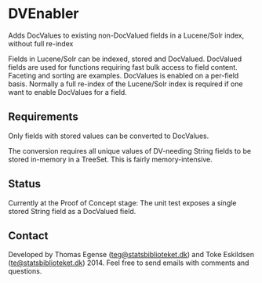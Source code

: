# DVEnabler

Adds DocValues to existing non-DocValued fields in a Lucene/Solr index, without full re-index

Fields in Lucene/Solr can be indexed, stored and DocValued. DocValued fields are used for functions requiring fast
bulk access to field content. Faceting and sorting are examples.  DocValues is enabled on a per-field basis.
Normally a full re-index of the Lucene/Solr index is required if one want to enable DocValues for a field.

## Requirements

Only fields with stored values can be converted to DocValues.

The conversion requires all unique values of DV-needing String fields to be stored in-memory in a TreeSet.
This is fairly memory-intensive.

## Status

Currently at the Proof of Concept stage: The unit test exposes a single stored String field as a DocValued field.

## Contact

Developed by Thomas Egense (teg@statsbiblioteket.dk) and Toke Eskildsen (te@statsbiblioteket.dk) 2014.
Feel free to send emails with comments and questions.

